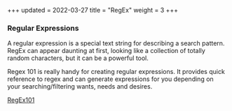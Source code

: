 +++
updated = 2022-03-27
title = "RegEx"
weight = 3
+++


### Regular Expressions

A regular expression is a special text string for describing a search pattern.  RegEx can appear daunting at first, looking like a collection of totally random characters, but it can be a powerful tool.

Regex 101 is really handy for creating regular expressions.  It provides quick reference to regex and can generate expressions for you depending on your searching/filtering wants, needs and desires.

[RegEx101](https://regex101.com/)